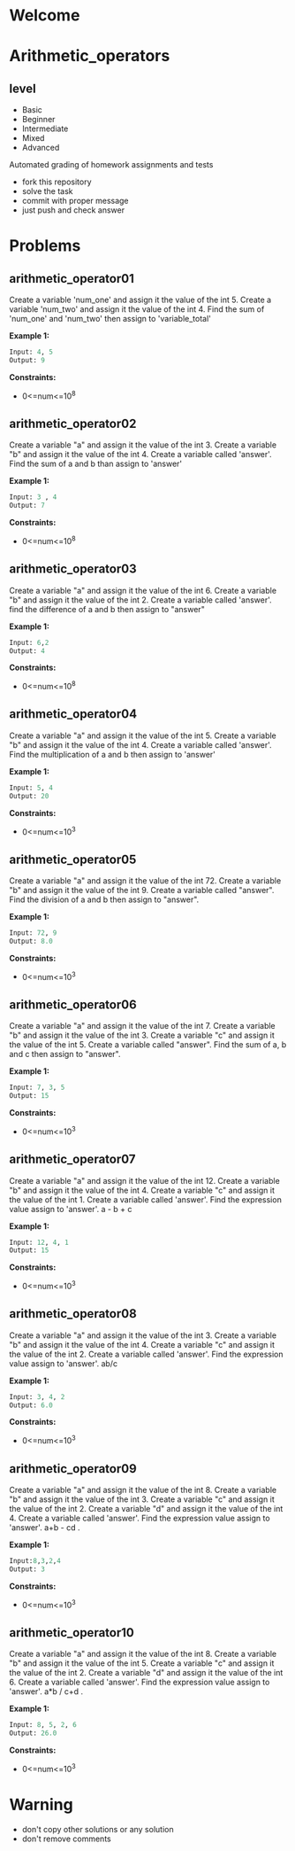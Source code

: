 # Welcome
# Arithmetic_operators

## level
- Basic
- Beginner
- Intermediate
- Mixed
- Advanced


Automated grading of homework assignments and tests
- fork this repository
- solve the task 
- commit with proper message
- just push and check answer
# Problems
## arithmetic_operator01

Create a variable 'num_one'  and assign it the value of the int 5.
Create a variable 'num_two'   and assign it the value of the int 4.
Find the sum of  'num_one' and 'num_two' then assign to 'variable_total'

**Example 1:**

```Python
Input: 4, 5
Output: 9

```

**Constraints:**
- 0<=num<=10<sup>8</sup>

## arithmetic_operator02

  Create a variable "a"  and assign it the value of the int 3.
Create a variable "b"  and assign it the value of the int 4.
Create a variable called 'answer'.
Find the sum of a and b than assign to 'answer'

**Example 1:**

```Python
Input: 3 , 4
Output: 7

```

**Constraints:**
- 0<=num<=10<sup>8</sup>

## arithmetic_operator03

  Create a variable "a"  and assign it the value of the int 6.
Create a variable "b"  and assign it the value of the int 2.
Create a variable called 'answer'.
find the difference of a and b then assign to "answer"

**Example 1:**

```Python
Input: 6,2
Output: 4

```

**Constraints:**
- 0<=num<=10<sup>8</sup>

## arithmetic_operator04

  Create a variable "a"  and assign it the value of the int 5.
Create a variable "b"  and assign it the value of the int 4.
Create a variable called 'answer'.
Find the multiplication of a and b then assign to 'answer'

**Example 1:**

```Python
Input: 5, 4
Output: 20

```

**Constraints:**
- 0<=num<=10<sup>3</sup>

## arithmetic_operator05

  Create a variable "a"  and assign it the value of the int 72.
Create a variable "b"  and assign it the value of the int 9.
Create a variable called "answer".
Find the division of a and b then assign to "answer".

**Example 1:**

```Python
Input: 72, 9
Output: 8.0

```

**Constraints:**
- 0<=num<=10<sup>3</sup>

## arithmetic_operator06

  Create a variable "a"  and assign it the value of the int 7.
Create a variable "b"  and assign it the value of the int 3.
Create a variable "c"  and assign it the value of the int 5.
Create a variable called "answer".
Find the sum of a, b and c then assign to "answer".

**Example 1:**

```Python
Input: 7, 3, 5
Output: 15

```

**Constraints:**
- 0<=num<=10<sup>3</sup>

## arithmetic_operator07

Create a variable "a"  and assign it the value of the int 12.
Create a variable "b"  and assign it the value of the int 4.
Create a variable "c"  and assign it the value of the int 1.
Create a variable called 'answer'.
Find the expression value assign to 'answer'.  a - b + c

**Example 1:**

```Python
Input: 12, 4, 1
Output: 15

```

**Constraints:**
- 0<=num<=10<sup>3</sup>

## arithmetic_operator08

Create a variable "a"  and assign it the value of the int 3.
Create a variable "b"  and assign it the value of the int 4.
Create a variable "c"  and assign it the value of the int 2.
Create a variable called 'answer'.
Find the expression value assign to 'answer'. ab/c

**Example 1:**

```Python
Input: 3, 4, 2 
Output: 6.0

```

**Constraints:**
- 0<=num<=10<sup>3</sup>

## arithmetic_operator09

Create a variable "a"  and assign it the value of the int 8.
Create a variable "b"  and assign it the value of the int 3.
Create a variable "c"  and assign it the value of the int 2.
Create a variable "d"  and assign it the value of the int 4.
Create a variable called 'answer'.
Find the expression value assign to 'answer'. a+b - cd .

**Example 1:**

```Python
Input:8,3,2,4
Output: 3

```

**Constraints:**
- 0<=num<=10<sup>3</sup>

## arithmetic_operator10

Create a variable "a"  and assign it the value of the int 8.
Create a variable "b"  and assign it the value of the int 5.
Create a variable "c"  and assign it the value of the int 2.
Create a variable "d"  and assign it the value of the int 6.
Create a variable called 'answer'.
Find the expression value assign to 'answer'.  a*b / c+d .

**Example 1:**

```Python
Input: 8, 5, 2, 6
Output: 26.0

```

**Constraints:**
- 0<=num<=10<sup>3</sup>

# Warning
- don't copy other solutions or any solution
- don't remove comments